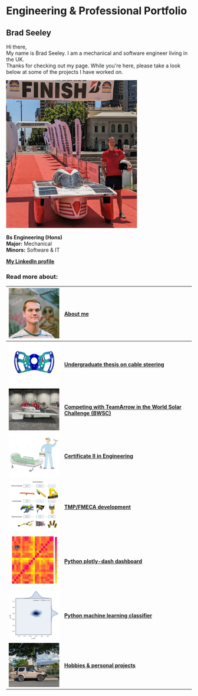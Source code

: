 # Engineering & Professional Portfolio

## Brad Seeley


Hi there, <br>
My name is Brad Seeley. I am a mechanical and software engineer living in the UK. <br>
Thanks for checking out my page. While you're here, please take a look below at some of the projects I have worked on. 

<img src="./imgs/self-pic.jpeg" height="400">


**Bs Engineering (Hons)**<br>
**Major:** Mechanical<br>
**Minors:** Software & IT<br>

**[My LinkedIn profile](https://www.linkedin.com/in/brad-seeley/)** <br>

### Read more about: 

|[<img src="./imgs/thumbnails/self-thumbnail.jpeg" width="200"/>](./pages/about-me.md)|[About me](./pages/about-me.md)|
|:----:|:----|
|[<img src="./imgs/thumbnails/thesis-thumbnail.jpeg" width="200"/>](./pages/thesis.md)|**[Undergraduate thesis on cable steering](./pages/thesis.md)**|
|[<img src="./imgs/thumbnails/BWSC-thumbnail.jpeg" width="200"/>](./pages/BWSC.md)|**[Competing with TeamArrow in the World Solar Challenge (BWSC)](./pages/BWSC.md)**|
|[<img src="./imgs/thumbnails/traineeship-thumbnail.jpeg"  width="200"/>](./pages/traineeship.md)|**[Certificate II in Engineering](./pages/traineeship.md)**|
|[<img src="./imgs/thumbnails/FMECA-thumbnail.jpeg" width="200"/>](./pages/TMP-FMECA.md)|**[TMP/FMECA development](./pages/TMP-FMECA.md)**|
|[<img src="./imgs/thumbnails/plotly-thumbnail.jpeg" width="200"/>](./pages/plotly.md)|**[Python plotly-dash dashboard](./pages/plotly.md)**|
|[<img src="./imgs/thumbnails/seaborn-thumbnail.jpeg" width="200"/>](./pages/sklearn.md)|**[Python machine learning classifier](./pages/sklearn.md)**|
|[<img src="./imgs/thumbnails/jimny-thumbnail.jpeg" width="200"/>](./pages/hobbies.md)|**[Hobbies & personal projects](./pages/hobbies.md)**|


<link href="./pages/style.css" type="text/css" rel="stylesheet">
